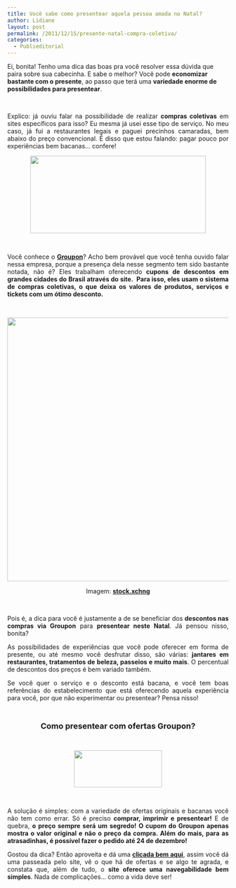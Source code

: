 ```yaml
---
title: Você sabe como presentear aquela pessoa amada no Natal?
author: Lidiane
layout: post
permalink: /2011/12/15/presente-natal-compra-coletiva/
categories:
  - Publieditorial
---
```

Ei, bonita! Tenho uma dica das boas pra você resolver essa dúvida que paira sobre sua cabecinha. E sabe o melhor? Você pode **economizar bastante com o presente**, ao passo que terá uma **variedade enorme de possibilidades para presentear**.

&nbsp;

<p align="justify">
  Explico: já ouviu falar na possibilidade de realizar <strong>compras coletivas</strong> em sites específicos para isso? Eu mesma já usei esse tipo de serviço. No meu caso, já fui a restaurantes legais e paguei precinhos camaradas, bem abaixo do preço convencional. É disso que estou falando: pagar pouco por experiências bem bacanas… confere!
</p>

<!--more-->

<p align="center">
  <a href="https://www.trololodemulher.com.br/2011/12/Groupon.jpg"><img class="alignnone size-full wp-image-8332" title="Groupon" src="https://www.trololodemulher.com.br/2011/12/Groupon.jpg" alt="" width="400" height="176" /></a>
</p>

&nbsp;

<p align="justify">
  Você conhece o <strong><a href="http://www.groupon.com.br/" target="_blank" rel="noopener noreferrer">Groupon</a></strong>? Acho bem provável que você tenha ouvido falar nessa empresa, porque a presença dela nesse segmento tem sido bastante notada, não é? Eles trabalham oferecendo <strong>cupons de descontos em grandes cidades do Brasil através do site.  Para isso, eles usam o sistema de compras coletivas, o que deixa os valores de produtos, serviços e tickets com um ótimo desconto.</strong>
</p>

&nbsp;

<p align="center">
  <a href="https://www.trololodemulher.com.br/2011/12/PRESENTE-DE-NATAL.jpg"><img class="alignnone size-full wp-image-8334" title="PRESENTE DE NATAL" src="https://www.trololodemulher.com.br/2011/12/PRESENTE-DE-NATAL.jpg" alt="" width="600" height="600" /></a>
</p>

<p align="center">
  Imagem: <strong><a href="http://www.sxc.hu/" target="_blank" rel="noopener noreferrer">stock.xchng</a></strong>
</p>

&nbsp;

<p align="justify">
  Pois é, a dica para você é justamente a de se beneficiar dos <strong>descontos nas compras via Groupon</strong> para <strong>presentear neste Natal</strong>. Já pensou nisso, bonita?
</p>

<p align="justify">
  As possibilidades de experiências que você pode oferecer em forma de presente, ou até mesmo você desfrutar disso, são várias: <strong>jantares em restaurantes, tratamentos de beleza, passeios e muito mais</strong>. O percentual de descontos dos preços é bem variado também.
</p>

<p align="justify">
  Se você quer o serviço e o desconto está bacana, e você tem boas referências do estabelecimento que está oferecendo aquela experiência para você, por que não experimentar ou presentear? Pensa nisso!
</p>

&nbsp;

<p align="center">
  <strong><span style="font-size: large;">Como presentear com ofertas Groupon?</span></strong>
</p>

&nbsp;

<p align="center">
  <a href="https://www.trololodemulher.com.br/2011/12/Natal-Groupon.png"><img class="alignnone size-full wp-image-8333" title="Natal Groupon" src="https://www.trololodemulher.com.br/2011/12/Natal-Groupon.png" alt="" width="200" height="84" /></a>
</p>

&nbsp;

<p align="justify">
  A solução é simples: com a variedade de ofertas originais e bacanas você não tem como errar. Só é preciso <strong>comprar, imprimir e presentear!</strong> E de quebra, <strong>o preço sempre será um segredo! O cupom do Groupon apenas mostra o valor original e não o preço da compra. Além do mais, para as atrasadinhas, é possível fazer o pedido até 24 de dezembro!</strong>
</p>

<p align="justify">
  Gostou da dica? Então aproveita e dá uma <strong><a href="http://www.groupon.com.br/" target="_blank" rel="noopener noreferrer">clicada bem aqui</a></strong>, assim você dá uma passeada pelo site, vê o que há de ofertas e se algo te agrada, e constata que, além de tudo, o <strong>site oferece uma navegabilidade bem simples</strong>. Nada de complicações… como a vida deve ser!
</p>